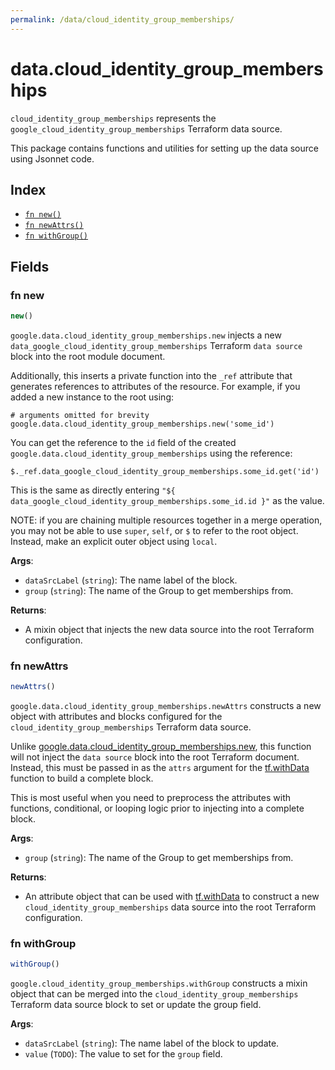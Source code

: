 ```yaml
---
permalink: /data/cloud_identity_group_memberships/
---
```


# data.cloud_identity_group_memberships

`cloud_identity_group_memberships` represents the `google_cloud_identity_group_memberships` Terraform data source.



This package contains functions and utilities for setting up the data source using Jsonnet code.


## Index

* [`fn new()`](#fn-new)
* [`fn newAttrs()`](#fn-newattrs)
* [`fn withGroup()`](#fn-withgroup)

## Fields

### fn new

```ts
new()
```


`google.data.cloud_identity_group_memberships.new` injects a new `data_google_cloud_identity_group_memberships` Terraform `data source`
block into the root module document.

Additionally, this inserts a private function into the `_ref` attribute that generates references to attributes of the
resource. For example, if you added a new instance to the root using:

    # arguments omitted for brevity
    google.data.cloud_identity_group_memberships.new('some_id')

You can get the reference to the `id` field of the created `google.data.cloud_identity_group_memberships` using the reference:

    $._ref.data_google_cloud_identity_group_memberships.some_id.get('id')

This is the same as directly entering `"${ data_google_cloud_identity_group_memberships.some_id.id }"` as the value.

NOTE: if you are chaining multiple resources together in a merge operation, you may not be able to use `super`, `self`,
or `$` to refer to the root object. Instead, make an explicit outer object using `local`.

**Args**:
  - `dataSrcLabel` (`string`): The name label of the block.
  - `group` (`string`): The name of the Group to get memberships from.

**Returns**:
- A mixin object that injects the new data source into the root Terraform configuration.


### fn newAttrs

```ts
newAttrs()
```


`google.data.cloud_identity_group_memberships.newAttrs` constructs a new object with attributes and blocks configured for the `cloud_identity_group_memberships`
Terraform data source.

Unlike [google.data.cloud_identity_group_memberships.new](#fn-cloudidentitygroupmembershipsnew), this function will not inject the `data source`
block into the root Terraform document. Instead, this must be passed in as the `attrs` argument for the
[tf.withData](https://github.com/tf-libsonnet/core/tree/main/docs#fn-withdata) function to build a complete block.

This is most useful when you need to preprocess the attributes with functions, conditional, or looping logic prior to
injecting into a complete block.

**Args**:
  - `group` (`string`): The name of the Group to get memberships from.

**Returns**:
  - An attribute object that can be used with [tf.withData](https://github.com/tf-libsonnet/core/tree/main/docs#fn-withdata) to construct a new `cloud_identity_group_memberships` data source into the root Terraform configuration.


### fn withGroup

```ts
withGroup()
```

`google.cloud_identity_group_memberships.withGroup` constructs a mixin object that can be merged into the `cloud_identity_group_memberships`
Terraform data source block to set or update the group field.



**Args**:
  - `dataSrcLabel` (`string`): The name label of the block to update.
  - `value` (`TODO`): The value to set for the `group` field.
